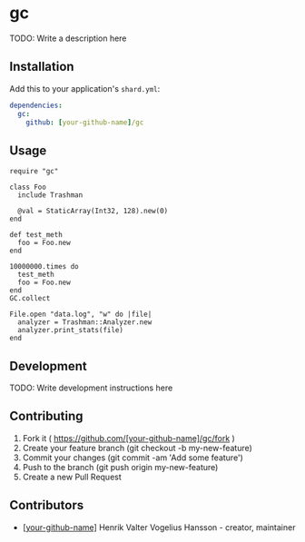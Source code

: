 # gc

TODO: Write a description here

## Installation

Add this to your application's `shard.yml`:

```yaml
dependencies:
  gc:
    github: [your-github-name]/gc
```

## Usage

```crystal
require "gc"

class Foo
  include Trashman

  @val = StaticArray(Int32, 128).new(0)
end

def test_meth
  foo = Foo.new
end

10000000.times do
  test_meth
  foo = Foo.new
end
GC.collect

File.open "data.log", "w" do |file|
  analyzer = Trashman::Analyzer.new
  analyzer.print_stats(file)
end
```

## Development

TODO: Write development instructions here

## Contributing

1. Fork it ( https://github.com/[your-github-name]/gc/fork )
2. Create your feature branch (git checkout -b my-new-feature)
3. Commit your changes (git commit -am 'Add some feature')
4. Push to the branch (git push origin my-new-feature)
5. Create a new Pull Request

## Contributors

- [[your-github-name]](https://github.com/[your-github-name]) Henrik Valter Vogelius Hansson - creator, maintainer
